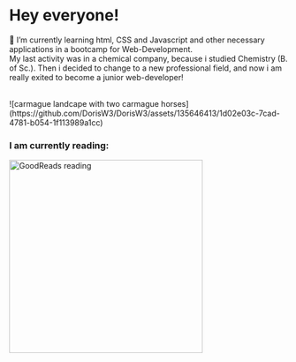 <!--
**DorisW3/DorisW3** is a ✨ _special_ ✨ repository because its `README.md` (this file) appears on your GitHub profile. 

Here are some ideas to get you started:

- 🔭 I’m currently working on ...
- 🌱 I’m currently learning ...
- 👯 I’m looking to collaborate on ...
- 🤔 I’m looking for help with ...
- 💬 Ask me about ...
- 📫 How to reach me: ...
- 😄 Pronouns: ...
- ⚡ Fun fact: ...
-->

# Hey everyone!

🌱 I’m currently learning html, CSS and Javascript and other necessary applications in a bootcamp for Web-Development.<br/> My last activity was in a chemical company, because i studied Chemistry (B. of Sc.). Then i decided to change to a new professional field, and now i am really exited to become a junior web-developer!<br/>

<br/>
![carmague landcape with two carmague horses](https://github.com/DorisW3/DorisW3/assets/135646413/1d02e03c-7cad-4781-b054-1f113989a1cc)



### 


<h3 align="left">I am currently reading:</h3>
<a href="<Your Profile URL>"><img src="https://goodreads-readme.vercel.app/api/book?id=<ID you noted down>" alt="GoodReads reading" width="350" /></a>
